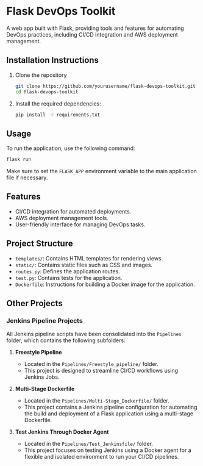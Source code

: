# Flask DevOps Toolkit

A web app built with Flask, providing tools and features for automating DevOps practices, including CI/CD integration and AWS deployment management.

## Installation Instructions

1. Clone the repository
   ```bash
   git clone https://github.com/yourusername/flask-devops-toolkit.git
   cd flask-devops-toolkit
   ```

2. Install the required dependencies:
   ```bash
   pip install -r requirements.txt
   ```

## Usage

To run the application, use the following command:
```bash
flask run
```
Make sure to set the `FLASK_APP` environment variable to the main application file if necessary.

## Features

- CI/CD integration for automated deployments.
- AWS deployment management tools.
- User-friendly interface for managing DevOps tasks.

## Project Structure

- `templates/`: Contains HTML templates for rendering views.
- `static/`: Contains static files such as CSS and images.
- `routes.py`: Defines the application routes.
- `test.py`: Contains tests for the application.
- `Dockerfile`: Instructions for building a Docker image for the application.

## Other Projects

### Jenkins Pipeline Projects
All Jenkins pipeline scripts have been consolidated into the `Pipelines` folder, which contains the following subfolders:

1. **Freestyle Pipeline**
   - Located in the `Pipelines/Freestyle_pipeline/` folder.
   - This project is designed to streamline CI/CD workflows using Jenkins Jobs.

2. **Multi-Stage Dockerfile**
   - Located in the `Pipelines/Multi-Stage_Dockerfile/` folder.
   - This project contains a Jenkins pipeline configuration for automating the build and deployment of a Flask application using a multi-stage Dockerfile.

3. **Test Jenkins Through Docker Agent**
   - Located in the `Pipelines/Test_Jenkinsfile/` folder.
   - This project focuses on testing Jenkins using a Docker agent for a flexible and isolated environment to run your CI/CD pipelines.
